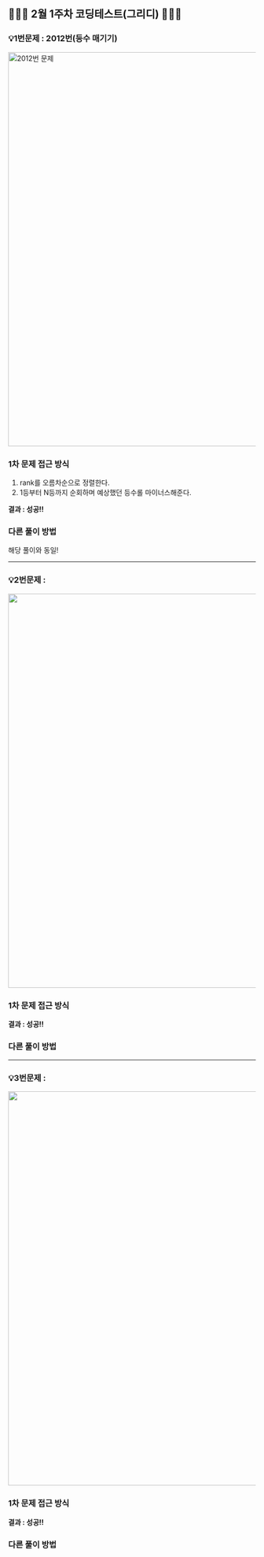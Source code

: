 ## 👨🏻‍💻 2월 1주차 코딩테스트(그리디) 👨🏻‍💻

### 💡1번문제 : 2012번(등수 매기기)

<img width="800" alt="2012번 문제" src="https://github.com/Track-1/client/assets/70846061/e743a5ba-f6a1-4d07-8ce4-c983b8dde0cd">

### 1차 문제 접근 방식

1. rank를 오름차순으로 정렬한다.
2. 1등부터 N등까지 순회하며 예상했던 등수롤 마이너스해준다.

**결과 : 성공!!**

### 다른 풀이 방법

해당 풀이와 동일!

<hr>

### 💡2번문제 :

<img width="800" alt="" src="">

### 1차 문제 접근 방식

**결과 : 성공!!**

### 다른 풀이 방법

<hr>

### 💡3번문제 :

<img width="800" alt="" src="">

### 1차 문제 접근 방식

**결과 : 성공!!**

### 다른 풀이 방법
